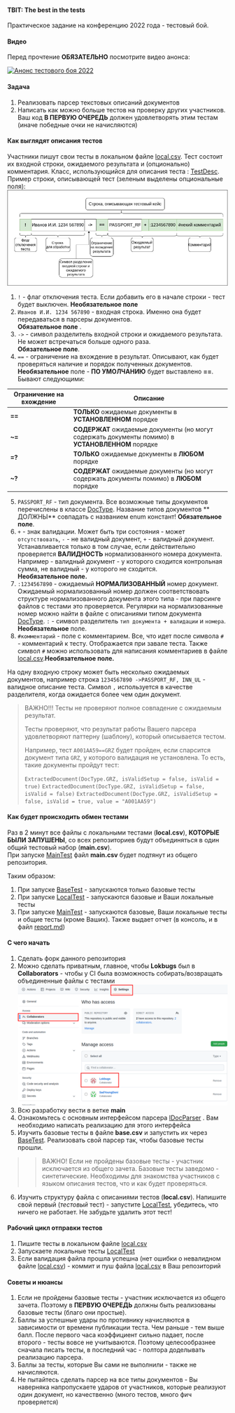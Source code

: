 #### TBIT: The best in the tests

Практическое задание на конференцию 2022 года - тестовый бой.

#### Видео

Перед прочтение **ОБЯЗАТЕЛЬНО** посмотрите видео анонса:

[![Анонс тестового боя 2022](http://img.youtube.com/vi/OjEWA1IDXg0/0.jpg)](http://www.youtube.com/watch?v=OjEWA1IDXg0)

#### Задача

1. Реализовать парсер текстовых описаний документов
2. Написать как можно больше тестов на проверку других участников. Ваш код **В ПЕРВУЮ ОЧЕРЕДЬ** должен удовлетворять
   этим
   тестам (иначе победные очки не начисляются)

#### Как выглядят описания тестов

Участники пишут свои тесты в локальном файле [local.csv](local.csv). Тест состоит их входной строки, ожидаемого
результата и (опционально) комментария. Класс, использующийся для описания
теста : [TestDesc](src/main/kotlin/codes/spectrum/conf2022/input/TestDesc.kt). Пример строки, описывающей
тест (зеленым выделены опциональные поля): ![img_5.png](images/img_5.png)

1. `!` - флаг отключения теста. Если добавить его в начале строки - тест будет выключен. **Необязательное поле**
2. `Иванов И.И. 1234 567890` - входная строка. Именно она будет передаваться в парсеры документов.      
   **Обязательное поле**
   .
3. `->` - символ разделитель входной строки и ожидаемого результата. Не может встречаться больше одного раза.   
   **Обязательное поле**.
4. `==` - ограничение на вхождение в результат. Описывают, как будет проверяться наличие и порядок полученных
   документов. **Необязательное** поле - **ПО УМОЛЧАНИЮ** будет выставлено **==**. Бывают следующими:

| Ограничение на вхождение | Описание                                                                                           |
|--------------------------|----------------------------------------------------------------------------------------------------|
| **==**                   | **ТОЛЬКО** ожидаемые документы в **УСТАНОВЛЕННОМ** порядке                                         | 
| **~=**                   | **СОДЕРЖАТ** ожидаемые документы (но могут содержать документы помимо) в **УСТАНОВЛЕННОМ** порядке | 
| **=?**                   | **ТОЛЬКО** ожидаемые документы в **ЛЮБОМ** порядке                                                 | 
| **~?**                   | **СОДЕРЖАТ** ожидаемые документы (но могут содержать документы помимо) в **ЛЮБОМ** порядке         |

5. `PASSPORT_RF` - тип документа. Все возможные типы документов перечислены в
   классе [DocType](src/main/kotlin/codes/spectrum/conf2022/doc_type/DocType.kt). Название типов документов **
   ДОЛЖНЫ** совпадать с названием enum констант! **Обязательное поле**.
6. `+` - знак валидации. Может быть три состояния - может `отсутствовать`, `-` - не валидный документ, `+` - валидный
   документ.
   Устанавливается только в том случае, если действительно проверяется **ВАЛИДНОСТЬ** нормализованного номера документа.
   Например - валидный документ - у которого сходится контрольная сумма, не валидный - у которого не сходится.        
   **Необязательное поле.**
7. `:1234567890` - ожидаемый **НОРМАЛИЗОВАННЫЙ** номер документ. Ожидаемый нормализованный номер должен соответствовать
   структуре нормализованного документа этого типа - при парсинге файлов с тестами это проверяется. Регулярки на
   нормализованные номер можно найти в файле с описаниями типом
   документа [DocType](src/main/kotlin/codes/spectrum/conf2022/doc_type/DocType.kt). `:` - символ
   разделитель `тип документа + валидации` и `номера`. **Необязательное** поле.
8. `#комментарий` - поле с комментарием. Все, что идет после символа `#` - комментарий к тесту. Отображается при завале
   теста. Также символ `#` можно использовать для написания комментариев в файле [local.csv](local.csv).**Необязательное
   поле.**

На одну входную строку может быть несколько ожидаемых документов, например строка `1234567890 ->PASSPORT_RF, INN_UL` -
валидное описание теста. Символ `,` используется в качестве разделителя, когда ожидается более чем один документ.

> ВАЖНО!!! Тесты не проверяют полное совпадение с ожидаемым результат.
>
> Тесты проверяют, что результат работы Вашего парсера удовлетворяют паттерну (шаблону), который описывается тестом.
>
> Например, тест `А001АА59==GRZ` будет пройден, если спарсится документ типа `GRZ`, у которого валидация не установлена.
> То есть, такие документы пройдут тест:
>
> `ExtractedDocument(DocType.GRZ, isValidSetup = false, isValid = true)`
> `ExtractedDocument(DocType.GRZ, isValidSetup = false, isValid = false)`
> `ExtractedDocument(DocType.GRZ, isValidSetup = false, isValid = true, value = "А001АА59")`

#### Как будет происходить обмен тестами

Раз в 2 минут все файлы с локальными тестами (**local.csv**), **КОТОРЫЕ БЫЛИ ЗАПУШЕНЫ**, со всех репозиториев будут
объединяться в один общий
тестовый набор (**main.csv**).  
При запуске [MainTest](src/test/kotlin/codes/spectrum/conf2022/MainTest.kt) файл **main.csv**
будет подтянут из общего репозитория.

Таким образом:

1. При запуске [BaseTest](src/test/kotlin/codes/spectrum/conf2022/BaseTest.kt) - запускаются только базовые тесты
2. При запуске [LocalTest](src/test/kotlin/codes/spectrum/conf2022/LocalTest.kt) - запускаются базовые и Ваши локальные
   тесты
3. При запуске [MainTest](src/test/kotlin/codes/spectrum/conf2022/MainTest.kt) - запускаются базовые, Ваши локальные
   тесты и общие тесты (кроме Ваших). Также выдает отчет (в консоль, и в файл [report.md](report.md))

#### С чего начать

1. Сделать форк данного репозитория
2. Можно сделать приватным, главное, чтобы **Lokbugs** был в **Collaborators** - чтобы у CI была возможность
   собирать/возвращать объединенные файлы с тестами
   ![img.png](images/img.png)
3. Всю разработку вести в ветке **main**
4. Ознакомьтесь с основным интерфейсом парсера [IDocParser](src/main/kotlin/codes/spectrum/conf2022/input/IDocParser.kt)
   . Вам необходимо написать реализацию для
   этого интерфейса
5. Изучить базовые тесты в файле **base.csv** и запустить их
   через [BaseTest](src/test/kotlin/codes/spectrum/conf2022/BaseTest.kt). Реализовать свой парсер так, чтобы базовые
   тесты прошли.

> > ВАЖНО! Если не пройдены базовые тесты - участник исключается из общего зачета. Базовые тесты заведомо -
> > синтетические. Необходимы для знакомства участников с языком описания тестов, что и как будет проверяться.

6. Изучить структуру файла с описаниями тестов (**local.csv**). Напишите свой первый (_тестовый_ тест) -
   запустите [LocalTest](src/test/kotlin/codes/spectrum/conf2022/LocalTest.kt), убедитесь, что ничего не работает. Не
   забудьте удалить этот тест!

#### Рабочий цикл отправки тестов

1. Пишите тесты в локальном файле [local.csv](local.csv)
2. Запускаете локальные тесты [LocalTest](src/test/kotlin/codes/spectrum/conf2022/LocalTest.kt)
3. Если валидация файла прошла успешна (нет ошибки о невалидном файле [local.csv](local.csv)) - коммит и пуш
   файла [local.csv](local.csv) в Ваш репозиторий

#### Советы и нюансы

1. Если не пройдены базовые тесты - участник исключается из общего зачета. Поэтому в **ПЕРВУЮ ОЧЕРЕДЬ** должны быть
   реализованы базовые тесты (благо они простые).
2. Баллы за успешные удары по противнику начисляются в зависимости от времени публикации теста. Чем раньше - тем выше
   балл. После первого часа коэффициент сильно падает, после второго - тесты вовсе не учитываются. Поэтому
   целесообразнее сначала писать тесты, в последний час - полтора доделывать реализацию парсера.
3. Баллы за тесты, которые Вы сами не выполнили - также не начисляются.
4. Не пытайтесь сделать парсер на все типы документов - Вы наверняка напропускаете ударов от участников, которые
   реализуют один документ, но качественно (много тестов, много фич проверяется)